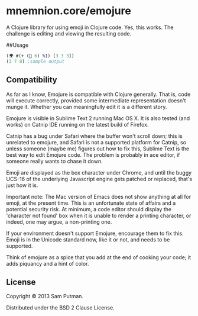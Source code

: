 # mnemnion.core/emojure

A Clojure library for using emoji in Clojure code. Yes, this works. The challenge is editing and viewing the resulting code. 

##Usage

```clojure
(🌍 #(+ (🎲 6) %1) [3 3 3])
(3 7 8) ;sample output
```

## Compatibility

As far as I know, Emojure is compatible with Clojure generally. That is, code will execute correctly, provided some intermediate representation doesn't munge it. Whether you can meaningfully edit it is a different story. 

Emojure is visible in Sublime Text 2 running Mac OS X. It is also tested (and works) on Catnip IDE running on the latest build of Firefox.

Catnip has a bug under Safari where the buffer won't scroll down; this is unrelated to emojure, and Safari is not a supported platform for Catnip, so unless someone (maybe me) figures out how to fix this, Sublime Text is the best way to edit Emojure code. The problem is probably in ace editor, if someone really wants to chase it down. 

Emoji are displayed as the box character under Chrome, and until the buggy UCS-16 of the underlying Javascript engine gets patched or replaced, that's just how it is. 

Important note: The Mac version of Emacs does not show anything at all for emoji, at the present time. This is an unfortunate state of affairs and a potential security risk. At minimum, a code editor should display the 'character not found' box when it is unable to render a printing character, or indeed, one may argue, a non-printing one. 

If your environment doesn't support Emojure, encourage them to fix this. Emoji is in the Unicode standard now, like it or not, and needs to be supported.

Think of emojure as a spice that you add at the end of cooking your code; it adds piquancy and a hint of color. 



## License

Copyright © 2013 Sam Putman.

Distributed under the BSD 2 Clause License. 
